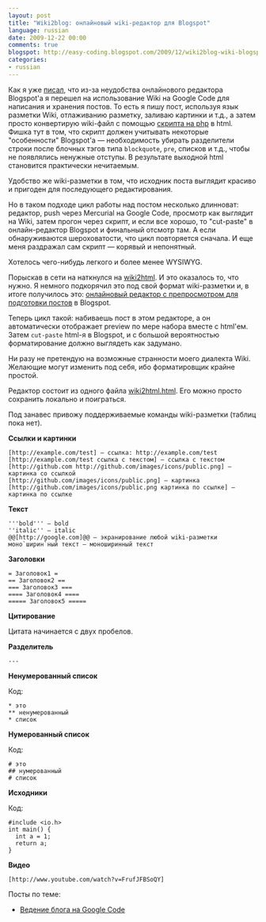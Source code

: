 ```yaml
---
layout: post
title: "Wiki2blog: онлайновый wiki-редактор для Blogspot"
language: russian
date: 2009-12-22 00:00
comments: true
blogspot: http://easy-coding.blogspot.com/2009/12/wiki2blog-wiki-blogspot.html
categories:
- russian
---
```

Как я уже [писал][Ведение блога на Google Code], что из-за неудобства онлайнового редактора Blogspot'а я перешел на использование Wiki на Google Code для написания и хранения постов. То есть я пишу пост, используя язык разметки Wiki, отлаживанию разметку, заливаю картинки и т.д., а затем просто конвертирую wiki-файл с помощью [скрипта на php][wiki2blog.php] в html. Фишка тут в том, что скрипт должен учитывать некоторые "особенности" Blogspot'а — необходимость убирать разделители строки после блочных тэгов типа `blockquote`, `pre`, списков и т.д., чтобы не появлялись ненужные отступы. В результате выходной html становится практически нечитаемым.

[wiki2blog.php]: http://code.google.com/p/easy-coding/source/browse/tools/wiki2blog.php

Удобство же wiki-разметки в том, что исходник поста выглядит красиво и пригоден для последующего редактирования.

Но в таком подходе цикл работы над постом несколько длинноват: редактор, push через Mercurial на Google Code, просмотр как выглядит на Wiki, затем прогон через скрипт, и если все хорошо, то "cut-paste" в онлайн-редактор Blogspot и финальный отсмотр там. А если обнаруживаются шероховатости, что цикл повторяется сначала. И еще меня раздражал сам скрипт — корявый и непонятный.

Хотелось чего-нибудь легкого и более менее WYSIWYG.

Порыскав в сети на наткнулся на [wiki2html][]. И это оказалось то, что нужно. Я немного подкорячил это под свой формат wiki-разметки и, в итоге получилось это: [онлайновый редактор с препросмотром для подготовки постов][Онлайновый редактор] в Blogspot.

[wiki2html]: http://remysharp.com/demo/wiki2html.html
[Онлайновый редактор]: http://easy-coding.googlecode.com/hg/tools/js/wiki2html.html

Теперь цикл такой: набиваешь пост в этом редакторе, а он автоматически отображает preview по мере набора вместе с html'ем. Затем `cut-paste` html-я в Blogspot, и с большой вероятностью форматирование должно выглядеть как задумано.

Ни разу не претендую на возможные странности моего диалекта Wiki. Желающие могут изменить под себя, ибо форматировщик крайне простой.

Редактор состоит из одного файла [wiki2html.html][]. Его можно просто сохранить локально и поиграться.

[wiki2html.html]: http://easy-coding.googlecode.com/hg/tools/js/wiki2html.html

Под занавес привожу поддерживаемые команды wiki-разметки (таблиц пока нет).

**Ссылки и картинки**

    [http://example.com/test] — ссылка: http://example.com/test
    [http://example.com/test ссылка с текстом] — ссылка с текстом
    [http://github.com http://github.com/images/icons/public.png] — картинка со ссылкой 
    [http://github.com/images/icons/public.png] — картинка 
    [http://github.com/images/icons/public.png картинка по ссылке] — картинка по ссылке

**Текст**

    '''bold''' — bold
    ''italic'' — italic
    @@[http://google.com]@@ — экранирование любой wiki-разметки
    моно`ширин`ный текст — моноширинный текст

**Заголовки**

    = Заголовок1 =
    == Заголовок2 ==
    === Заголовок3 ===
    ==== Заголовок4 ====
    ===== Заголовок5 =====

**Цитирование**

Цитата начинается с двух пробелов.

**Разделитель**

    ---

**Ненумерованный список**

Код:

    * это
    ** ненумерованный
    * список

**Нумерованный список**

Код:

    # это
    ## нумерованный
    # список

**Исходники**

Код:

    #include <io.h>
    int main() {
      int a = 1;
      return a;
    }

**Видео**

    [http://www.youtube.com/watch?v=FrufJFBSoQY]

Посты по теме:

* [Ведение блога на Google Code][]

[Ведение блога на Google Code]: /blog/russian/2009/07/26/blogging-on-googlecode/
